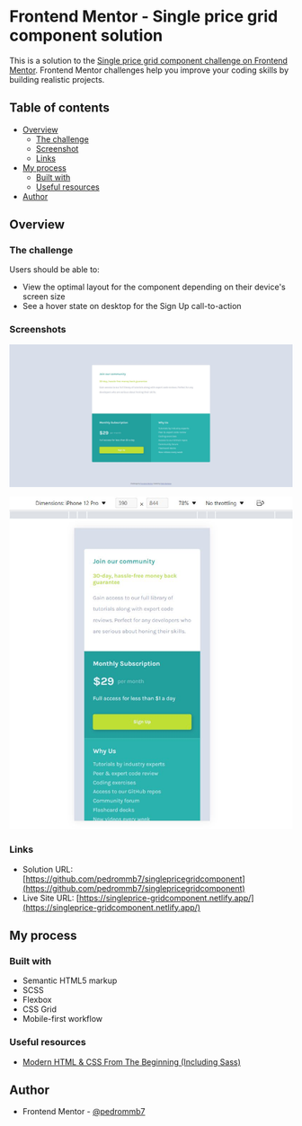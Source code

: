 # Frontend Mentor - Single price grid component solution

This is a solution to the [Single price grid component challenge on Frontend Mentor](https://www.frontendmentor.io/challenges/single-price-grid-component-5ce41129d0ff452fec5abbbc). Frontend Mentor challenges help you improve your coding skills by building realistic projects.

## Table of contents

- [Overview](#overview)
  - [The challenge](#the-challenge)
  - [Screenshot](#screenshot)
  - [Links](#links)
- [My process](#my-process)
  - [Built with](#built-with)
  - [Useful resources](#useful-resources)
- [Author](#author)

## Overview

### The challenge

Users should be able to:

- View the optimal layout for the component depending on their device's screen size
- See a hover state on desktop for the Sign Up call-to-action

### Screenshots

![](./desktop-screenshot.jpg)

![](./mobile-screenshot.jpg)

### Links

- Solution URL: [https://github.com/pedrommb7/singlepricegridcomponent](https://github.com/pedrommb7/singlepricegridcomponent)
- Live Site URL: [https://singleprice-gridcomponent.netlify.app/](https://singleprice-gridcomponent.netlify.app/)

## My process

### Built with

- Semantic HTML5 markup
- SCSS
- Flexbox
- CSS Grid
- Mobile-first workflow

### Useful resources

- [Modern HTML & CSS From The Beginning (Including Sass)](https://www.udemy.com/share/1013eA3@sOIG9-Oy2TfEwyP3Q6s2miuQ7XUK7ztQQtfembEUv50dcuLJzUoXMMPjIQUk6HU3rA==/)

## Author

- Frontend Mentor - [@pedrommb7](https://www.frontendmentor.io/profile/pedrommb7)
